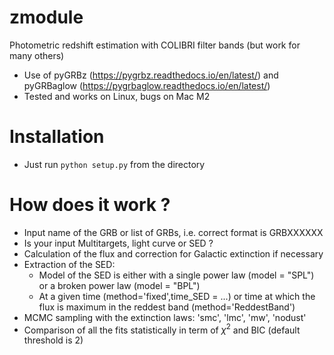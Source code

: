 # zmodule
Photometric redshift estimation with COLIBRI filter bands (but work for many others)<br />
- Use of pyGRBz (https://pygrbz.readthedocs.io/en/latest/) and pyGRBaglow (https://pygrbaglow.readthedocs.io/en/latest/)
- Tested and works on Linux, bugs on Mac M2
# Installation
- Just run `python setup.py` from the directory
# How does it work ?
- Input name of the GRB or list of GRBs, i.e. correct format is GRBXXXXXX
- Is your input Multitargets, light curve or SED ?
- Calculation of the flux and correction for Galactic extinction if necessary
- Extraction of the SED:
    * Model of the SED is either with a single power law (model = "SPL") or a broken power law (model = "BPL")
    * At a given time (method='fixed',time_SED = ...) or time at which the flux is maximum in the reddest band (method='ReddestBand')
- MCMC sampling with the extinction laws: 'smc', 'lmc', 'mw', 'nodust'
- Comparison of all the fits statistically in term of $\chi^2$ and BIC (default threshold is 2)
